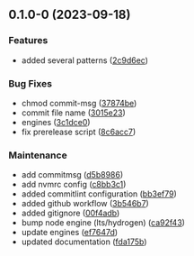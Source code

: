 

## 0.1.0-0 (2023-09-18)


### Features

* added several patterns ([2c9d6ec](https://github.com/92green/reusable-regex/commit/2c9d6ecf273ec655942cdc43fbb3c715cc076343))


### Bug Fixes

* chmod commit-msg ([37874be](https://github.com/92green/reusable-regex/commit/37874bec112899af0bfc2a1c48de76fa81473d99))
* commit file name ([3015e23](https://github.com/92green/reusable-regex/commit/3015e2350fc6cfcae2ff96e7c34f18d50440a213))
* engines ([3c1dce0](https://github.com/92green/reusable-regex/commit/3c1dce0486d14e3c7a839d6094a99408451e1fe7))
* fix prerelease script ([8c6acc7](https://github.com/92green/reusable-regex/commit/8c6acc77e535870bb8acae2490aa02c1d21d96cd))


### Maintenance

* add commitmsg ([d5b8986](https://github.com/92green/reusable-regex/commit/d5b89861eb0f21aa2ae80dbe43b4f6cd4500c0d2))
* add nvmrc config ([c8bb3c1](https://github.com/92green/reusable-regex/commit/c8bb3c189b7e2cf24263f38b32f8e682b728e5ef))
* added commitlint configuration ([bb3ef79](https://github.com/92green/reusable-regex/commit/bb3ef795480d0c6819aac58628b39bdba575dd4a))
* added github workflow ([3b546b7](https://github.com/92green/reusable-regex/commit/3b546b7ac57b4325e69e0d142335f6452fc796c6))
* added gitignore ([00f4adb](https://github.com/92green/reusable-regex/commit/00f4adbeb8e7a85970331ba7aa5be152d4c29581))
* bump node engine (lts/hydrogen) ([ca92f43](https://github.com/92green/reusable-regex/commit/ca92f430faf31b1b949da7fd875ff6f11439dd9d))
* update engines ([ef7647d](https://github.com/92green/reusable-regex/commit/ef7647df3cba080bd3d31d0809db062fb128b0b0))
* updated documentation ([fda175b](https://github.com/92green/reusable-regex/commit/fda175bbab9a0b37450d59c9acc4547a434c2fdb))
